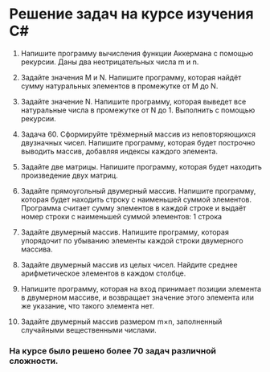 # Решение задач на курсе изучения C#

1. Напишите программу вычисления функции Аккермана с помощью рекурсии. 
Даны два неотрицательных числа m и n.

2. Задайте значения M и N. Напишите программу, которая найдёт сумму натуральных элементов в промежутке от M до N.

3. Задайте значение N. Напишите программу, которая выведет все натуральные числа в промежутке от N до 1. Выполнить с помощью рекурсии.

4. Задача 60. Сформируйте трёхмерный массив из неповторяющихся двузначных чисел. Напишите программу, которая будет построчно выводить массив, добавляя индексы каждого элемента.

5. Задайте две матрицы. Напишите программу, которая будет находить произведение двух матриц.

6. Задайте прямоугольный двумерный массив. Напишите программу, которая будет находить строку с наименьшей суммой элементов.
Программа считает сумму элементов в каждой строке и выдаёт номер строки с наименьшей суммой элементов: 1 строка

7. Задайте двумерный массив. Напишите программу, которая упорядочит по убыванию элементы каждой строки двумерного массива.

8. Задайте двумерный массив из целых чисел. Найдите среднее арифметическое элементов в каждом столбце.


9. Напишите программу, которая на вход принимает позиции элемента в двумерном массиве, и возвращает значение этого элемента или же указание, что такого элемента нет.

10. Задайте двумерный массив размером m×n, заполненный случайными вещественными числами.

### На курсе было решено более 70 задач различной сложности.
